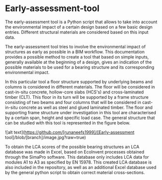 # Early-assessment-tool
The early-assessment tool is a Python script that allows to take into account the environmental impact of a certain design based on a few basic design entries. Different structural materials are considered based on this input data.

The early-assessment tool tries to involve the environmental impact of structures as early as possible in a BIM workflow. This documentation provides a possible method to create a tool that based on simple inputs, generally available at the beginning of a design, gives an indication of the possible materials to be used for a bearing structure and its corresponding environmental impact.

In this particular tool a floor structure supported by underlying beams and columns is considered in different materials. The floor will be considered in cast-in-situ concrete, hollow-core slabs (HCS's) and cross-laminated timber (CLT). This floor in its turn will be supported by a frame structure consisting of two beams and four columns that will be considered in cast-in-situ concrete as well as steel and glued laminated timber. 
The floor and supporting frame structure under investigation in this tool are characterised by a certain span, height and specific load case. The general structure that can be studied with this tool is represented in the figure below.

![alt text](https://github.com/[runaneefs1999]/[Early-assessment tool]/blob/[branch]/image.jpg?raw=true)

To obtain the LCA scores of the possible bearing structures an LCA database was made in Excel, based on EcoInvent processes obtained through the SimaPro software. This database only includes LCA data for modules A1 to A3 as specified by EN 15978. This created LCA database is also included in the repository, as well as an additional Excel database used by the general python script to obtain correct material cross-sections.
